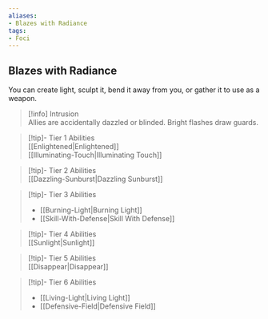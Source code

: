 ```yaml
---
aliases:
- Blazes with Radiance
tags:
- Foci
---
```


  
## Blazes with Radiance  
You can create light, sculpt it, bend it away from you, or gather it to use as a weapon.  
 >[!info] Intrusion  
>Allies are accidentally dazzled or blinded. Bright flashes draw guards.   

>[!tip]- Tier 1 Abilities  
>[[Enlightened|Enlightened]]  
>[[Illuminating-Touch|Illuminating Touch]]  

>[!tip]- Tier 2 Abilities  
>[[Dazzling-Sunburst|Dazzling Sunburst]]  

>[!tip]- Tier 3 Abilities  
>- [[Burning-Light|Burning Light]]  
>- [[Skill-With-Defense|Skill With Defense]]  

>[!tip]- Tier 4 Abilities  
>[[Sunlight|Sunlight]]  

>[!tip]- Tier 5 Abilities  
>[[Disappear|Disappear]]  

>[!tip]- Tier 6 Abilities  
>- [[Living-Light|Living Light]]  
>- [[Defensive-Field|Defensive Field]]